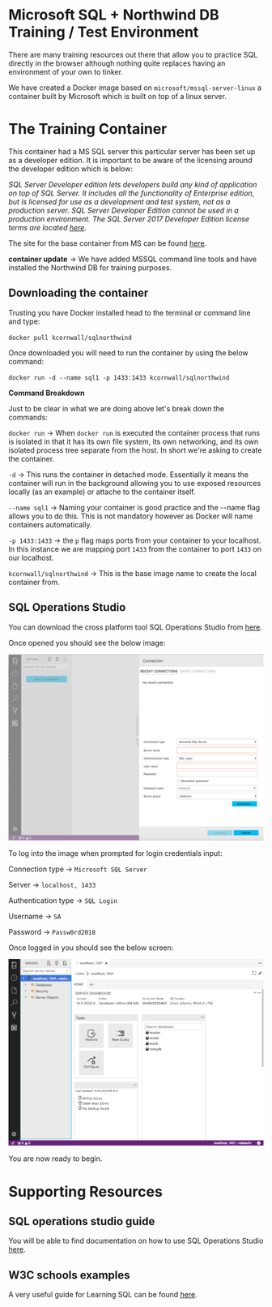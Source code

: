 # Microsoft SQL + Northwind DB Training / Test Environment

There are many training resources out there that allow you to practice SQL directly in the browser although nothing quite replaces having an environment of your own to tinker.

We have created a Docker image based on `microsoft/mssql-server-linux` a container built by Microsoft which is built on top of a linux server.

# The Training Container

This container had a MS SQL server this particular server has been set up as a developer edition. It is important to be aware of the licensing around the developer edition which is below:

_SQL Server Developer edition lets developers build any kind of application on top of SQL Server. It includes all the functionality of Enterprise edition, but is licensed for use as a development and test system, not as a production server. SQL Server Developer Edition cannot be used in a production environment. The SQL Server 2017 Developer Edition license terms are located [here](https://go.microsoft.com/fwlink/?linkid=857698)._

The site for the base container from MS can be found [here](https://hub.docker.com/r/microsoft/mssql-server-linux/).

**container update** -> We have added MSSQL command line tools and have installed the Northwind DB for training purposes.

## Downloading the container

Trusting you have Docker installed head to the terminal or command line and type:

`docker pull kcornwall/sqlnorthwind`

Once downloaded you will need to run the container by using the below command:

`docker run -d --name sql1 -p 1433:1433 kcornwall/sqlnorthwind`

**Command Breakdown**

Just to be clear in what we are doing above let's break down the commands:

`docker run` -> When `docker run` is executed the container process that runs is isolated in that it has its own file system, its own networking, and its own isolated process tree separate from the host. In short we're asking to create the container.

`-d` -> This runs the container in detached mode. Essentially it means the container will run in the background allowing you to use exposed resources locally (as an example) or attache to the container itself.

`--name sql1` -> Naming your container is good practice and the --name flag allows you to do this. This is not mandatory however as Docker will name containers automatically.

`-p 1433:1433` -> the `p` flag maps ports from your container to your localhost. In this instance we are mapping port `1433` from the container to port `1433` on our localhost. 

`kcornwall/sqlnorthwind` -> This is the base image name to create the local container from.

## SQL Operations Studio

You can download the cross platform tool SQL Operations Studio from [here](https://docs.microsoft.com/en-us/sql/sql-operations-studio/download?view=sql-server-2017).

Once opened you should see the below image:

![](images/sqlops_landing.png)

To log into the image when prompted for login credentials input:

Connection type -> `Microsoft SQL Server`

Server -> `localhost, 1433`

Authentication type -> `SQL Login`

Username -> `SA`

Password -> `Passw0rd2018`


Once logged in you should see the below screen:

![](images/sqlopsloggedin.png)

You are now ready to begin.

# Supporting Resources


## SQL operations studio guide
You will be able to find documentation on how to use SQL Operations Studio [here](https://docs.microsoft.com/en-us/sql/sql-operations-studio/tutorial-sql-editor?view=sql-server-2017).

## W3C schools examples

A very useful guide for Learning SQL can be found [here](https://www.w3schools.com/sql/).


